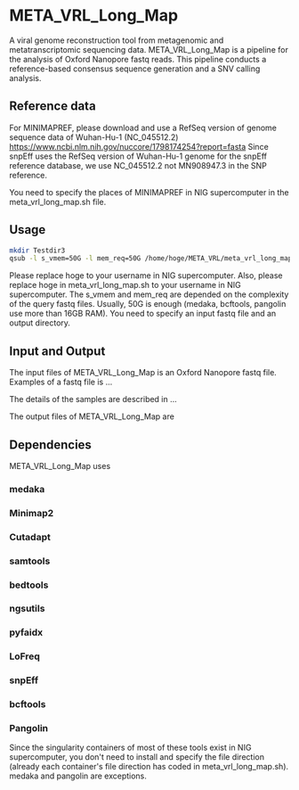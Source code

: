 # META_VRL_Long_Map
A viral genome reconstruction tool from metagenomic and metatranscriptomic sequencing data.
META_VRL_Long_Map is a pipeline for the analysis of Oxford Nanopore fastq reads.
This pipeline conducts a reference-based consensus sequence generation and a SNV calling analysis.

## Reference data
For MINIMAPREF, please download and use a RefSeq version of genome sequence data of Wuhan-Hu-1 (NC_045512.2)
https://www.ncbi.nlm.nih.gov/nuccore/1798174254?report=fasta
Since snpEff uses the RefSeq version of Wuhan-Hu-1 genome for the snpEff reference database, we use NC_045512.2 not MN908947.3 in the SNP reference.

You need to specify the places of MINIMAPREF in NIG supercomputer in the meta_vrl_long_map.sh file.

## Usage
```bash
mkdir Testdir3
qsub -l s_vmem=50G -l mem_req=50G /home/hoge/META_VRL/meta_vrl_long_map.sh /home/hoge/Nanopore_Sample1.fastq /home/hoge/Testdir3 samplename
```
Please replace hoge to your username in NIG supercomputer.
Also, please replace hoge in meta_vrl_long_map.sh to your username in NIG supercomputer.
The s_vmem and mem_req are depended on the complexity of the query fastq files. Usually, 50G is enough (medaka, bcftools, pangolin use more than 16GB RAM).
You need to specify an input fastq file and an output directory.

## Input and Output
The input files of META_VRL_Long_Map is an Oxford Nanopore fastq file.
Examples of a fastq file is ... 

The details of the samples are described in ...

The output files of META_VRL_Long_Map are 


## Dependencies
META_VRL_Long_Map uses
### medaka
### Minimap2
### Cutadapt
### samtools
### bedtools
### ngsutils
### pyfaidx
### LoFreq
### snpEff
### bcftools
### Pangolin

Since the singularity containers of most of these tools exist in NIG supercomputer, you don't need to install and specify the file direction (already each container's file direction has coded in meta_vrl_long_map.sh). medaka and pangolin are exceptions.
